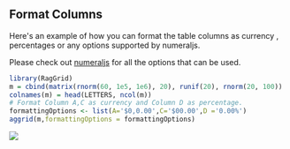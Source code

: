 ## Format Columns

Here's an example of how you can format the table columns as currency , percentages  or any options supported by numeraljs.

Please check out [numeraljs](http://numeraljs.com/) for all the options that can be used.

```r
library(RagGrid)
m = cbind(matrix(rnorm(60, 1e5, 1e6), 20), runif(20), rnorm(20, 100))
colnames(m) = head(LETTERS, ncol(m))
# Format Column A,C as currency and Column D as percentage.
formattingOptions <- list(A='$0,0.00',C='$00.00',D ='0.00%')
aggrid(m,formattingOptions = formattingOptions)

```
![](assets/table-formatting.gif)